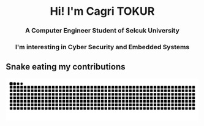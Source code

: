 <h1 align="center">Hi! I'm Cagri TOKUR</h1>
<h3 align="center">A Computer Engineer Student of Selcuk University</h3>
<h3 align="center">I'm interesting in Cyber Security and Embedded Systems</h3>


## Snake eating my contributions
![snake animation](https://raw.githubusercontent.com/atphosphate/atphosphate/output/github-contribution-grid-snake-dark.svg)
